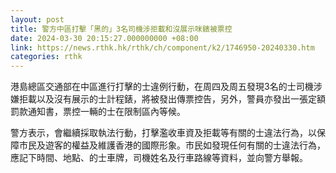 ```yaml
---
layout: post
title: 警方中區打擊「黑的」3名司機涉拒載和沒展示咪錶被票控
date: 2024-03-30 20:15:27.000000000 +08:00
link: https://news.rthk.hk/rthk/ch/component/k2/1746950-20240330.htm
categories: rthk
---
```


港島總區交通部在中區進行打擊的士違例行動，在周四及周五發現3名的士司機涉嫌拒載以及沒有展示的士計程錶，將被發出傳票控告，另外，警員亦發出一張定額罰款通知書，票控一輛的士在限制區內等候。

警方表示，會繼續採取執法行動，打擊濫收車資及拒載等有關的士違法行為，以保障市民及遊客的權益及維護香港的國際形象。市民如發現任何有關的士違法行為，應記下時間、地點、的士車牌，司機姓名及行車路線等資料，並向警方舉報。
